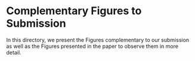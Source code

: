 # Complementary Figures to Submission

In this directory, we present the Figures complementary to our submission as well as the Figures presented in the paper to observe them in more detail.
